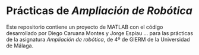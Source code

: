 # Prácticas de *Ampliación de Robótica*

Este repositorio contiene un proyecto de MATLAB con el código desarrollado por Diego Caruana Montes y Jorge Espiau ... para las prácticas de la asignatura *Ampliación de robótica*, de 4º de GIERM de la Universidad de Málaga.